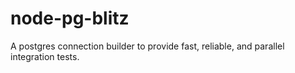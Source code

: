 # node-pg-blitz
A postgres connection builder to provide fast, reliable, and parallel integration tests.
